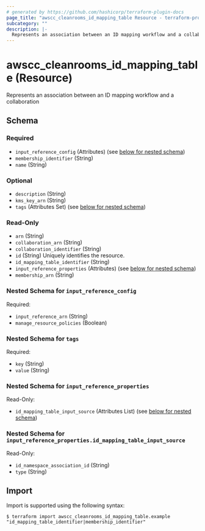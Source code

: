 ```yaml
---
# generated by https://github.com/hashicorp/terraform-plugin-docs
page_title: "awscc_cleanrooms_id_mapping_table Resource - terraform-provider-awscc"
subcategory: ""
description: |-
  Represents an association between an ID mapping workflow and a collaboration
---
```


# awscc_cleanrooms_id_mapping_table (Resource)

Represents an association between an ID mapping workflow and a collaboration



<!-- schema generated by tfplugindocs -->
## Schema

### Required

- `input_reference_config` (Attributes) (see [below for nested schema](#nestedatt--input_reference_config))
- `membership_identifier` (String)
- `name` (String)

### Optional

- `description` (String)
- `kms_key_arn` (String)
- `tags` (Attributes Set) (see [below for nested schema](#nestedatt--tags))

### Read-Only

- `arn` (String)
- `collaboration_arn` (String)
- `collaboration_identifier` (String)
- `id` (String) Uniquely identifies the resource.
- `id_mapping_table_identifier` (String)
- `input_reference_properties` (Attributes) (see [below for nested schema](#nestedatt--input_reference_properties))
- `membership_arn` (String)

<a id="nestedatt--input_reference_config"></a>
### Nested Schema for `input_reference_config`

Required:

- `input_reference_arn` (String)
- `manage_resource_policies` (Boolean)


<a id="nestedatt--tags"></a>
### Nested Schema for `tags`

Required:

- `key` (String)
- `value` (String)


<a id="nestedatt--input_reference_properties"></a>
### Nested Schema for `input_reference_properties`

Read-Only:

- `id_mapping_table_input_source` (Attributes List) (see [below for nested schema](#nestedatt--input_reference_properties--id_mapping_table_input_source))

<a id="nestedatt--input_reference_properties--id_mapping_table_input_source"></a>
### Nested Schema for `input_reference_properties.id_mapping_table_input_source`

Read-Only:

- `id_namespace_association_id` (String)
- `type` (String)

## Import

Import is supported using the following syntax:

```shell
$ terraform import awscc_cleanrooms_id_mapping_table.example "id_mapping_table_identifier|membership_identifier"
```
